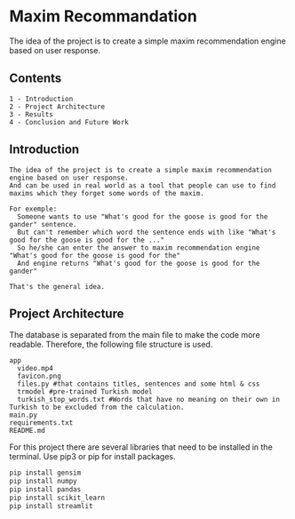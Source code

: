 # Maxim Recommandation

The idea of the project is to create a simple maxim recommendation engine based on user response.

## Contents

```
1 - Introduction
2 - Project Architecture
3 - Results
4 - Conclusion and Future Work
```

## Introduction
~~~
The idea of the project is to create a simple maxim recommendation engine based on user response.
And can be used in real world as a tool that people can use to find maxims which they forget some words of the maxim.

For exemple:
  Someone wants to use "What's good for the goose is good for the gander" sentence.
  But can't remember which word the sentence ends with like "What's good for the goose is good for the ..."
  So he/she can enter the answer to maxim recommendation engine "What's good for the goose is good for the"
  And engine returns "What's good for the goose is good for the gander"
  
That's the general idea.
~~~

## Project Architecture

The database is separated from the main file to make the code more readable. Therefore, the following file structure is used.
```
app
  video.mp4
  favicon.png
  files.py #that contains titles, sentences and some html & css
  trmodel #pre-trained Turkish model
  turkish_stop_words.txt #Words that have no meaning on their own in Turkish to be excluded from the calculation.
main.py
requirements.txt
README.md
```

For this project there are several libraries that need to be installed in the terminal.
Use pip3 or pip for install packages.

```bash
pip install gensim
pip install numpy
pip install pandas
pip install scikit_learn
pip install streamlit
```

